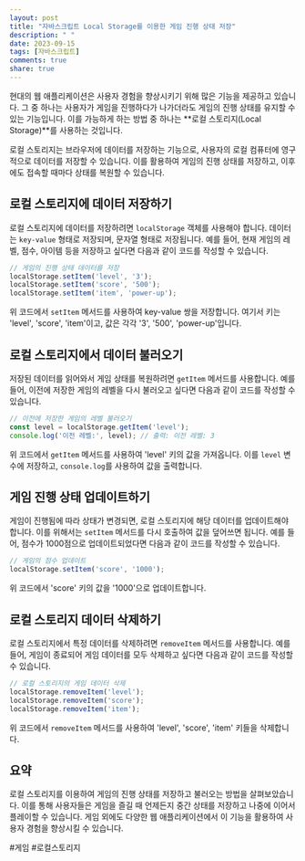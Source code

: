 ```yaml
---
layout: post
title: "자바스크립트 Local Storage를 이용한 게임 진행 상태 저장"
description: " "
date: 2023-09-15
tags: [자바스크립트]
comments: true
share: true
---
```


현대의 웹 애플리케이션은 사용자 경험을 향상시키기 위해 많은 기능을 제공하고 있습니다. 그 중 하나는 사용자가 게임을 진행하다가 나가더라도 게임의 진행 상태를 유지할 수 있는 기능입니다. 이를 가능하게 하는 방법 중 하나는 **로컬 스토리지(Local Storage)**를 사용하는 것입니다.

로컬 스토리지는 브라우저에 데이터를 저장하는 기능으로, 사용자의 로컬 컴퓨터에 영구적으로 데이터를 저장할 수 있습니다. 이를 활용하여 게임의 진행 상태를 저장하고, 이후에도 접속할 때마다 상태를 복원할 수 있습니다.

## 로컬 스토리지에 데이터 저장하기

로컬 스토리지에 데이터를 저장하려면 `localStorage` 객체를 사용해야 합니다. 데이터는 `key-value` 형태로 저장되며, 문자열 형태로 저장됩니다. 예를 들어, 현재 게임의 레벨, 점수, 아이템 등을 저장하고 싶다면 다음과 같이 코드를 작성할 수 있습니다.

```javascript
// 게임의 진행 상태 데이터를 저장
localStorage.setItem('level', '3');
localStorage.setItem('score', '500');
localStorage.setItem('item', 'power-up');
```

위 코드에서 `setItem` 메서드를 사용하여 key-value 쌍을 저장합니다. 여기서 키는 'level', 'score', 'item'이고, 값은 각각 '3', '500', 'power-up'입니다.

## 로컬 스토리지에서 데이터 불러오기

저장된 데이터를 읽어와서 게임 상태를 복원하려면 `getItem` 메서드를 사용합니다. 예를 들어, 이전에 저장한 게임의 레벨을 다시 불러오고 싶다면 다음과 같이 코드를 작성할 수 있습니다.

```javascript
// 이전에 저장한 게임의 레벨 불러오기
const level = localStorage.getItem('level');
console.log('이전 레벨:', level); // 출력: 이전 레벨: 3
```

위 코드에서 `getItem` 메서드를 사용하여 'level' 키의 값을 가져옵니다. 이를 `level` 변수에 저장하고, `console.log`를 사용하여 값을 출력합니다.

## 게임 진행 상태 업데이트하기

게임이 진행됨에 따라 상태가 변경되면, 로컬 스토리지에 해당 데이터를 업데이트해야 합니다. 이를 위해서는 `setItem` 메서드를 다시 호출하여 값을 덮어쓰면 됩니다. 예를 들어, 점수가 1000점으로 업데이트되었다면 다음과 같이 코드를 작성할 수 있습니다.

```javascript
// 게임의 점수 업데이트
localStorage.setItem('score', '1000');
```

위 코드에서 'score' 키의 값을 '1000'으로 업데이트합니다.

## 로컬 스토리지 데이터 삭제하기

로컬 스토리지에서 특정 데이터를 삭제하려면 `removeItem` 메서드를 사용합니다. 예를 들어, 게임이 종료되어 게임 데이터를 모두 삭제하고 싶다면 다음과 같이 코드를 작성할 수 있습니다.

```javascript
// 로컬 스토리지의 게임 데이터 삭제
localStorage.removeItem('level');
localStorage.removeItem('score');
localStorage.removeItem('item');
```

위 코드에서 `removeItem` 메서드를 사용하여 'level', 'score', 'item' 키들을 삭제합니다.

## 요약

로컬 스토리지를 이용하여 게임의 진행 상태를 저장하고 불러오는 방법을 살펴보았습니다. 이를 통해 사용자들은 게임을 즐길 때 언제든지 중간 상태를 저장하고 나중에 이어서 플레이할 수 있습니다. 게임 외에도 다양한 웹 애플리케이션에서 이 기능을 활용하여 사용자 경험을 향상시킬 수 있습니다.

#게임 #로컬스토리지